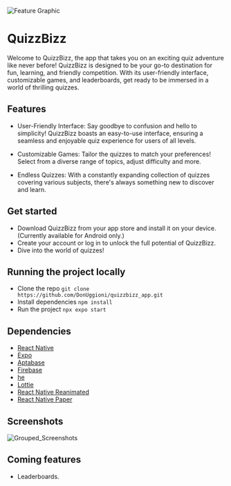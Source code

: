 ![Feature Graphic](https://github.com/DonUggioni/quizzbizz_app/assets/99286931/77960f54-75e8-4239-b1bd-b67776f3e37f)

# QuizzBizz
Welcome to QuizzBizz, the app that takes you on an exciting quiz adventure like never before! QuizzBizz is designed to be your go-to destination for fun, learning, and friendly competition. With its user-friendly interface, customizable games, and leaderboards, get ready to be immersed in a world of thrilling quizzes.

## Features
- User-Friendly Interface: Say goodbye to confusion and hello to simplicity! QuizzBizz boasts an easy-to-use interface, ensuring a seamless and enjoyable quiz experience for users of all levels.

- Customizable Games: Tailor the quizzes to match your preferences! Select from a diverse range of topics, adjust difficulty and more.

- Endless Quizzes: With a constantly expanding collection of quizzes covering various subjects, there's always something new to discover and learn.

## Get started
- Download QuizzBizz from your app store and install it on your device. (Currently available for Android only.)
- Create your account or log in to unlock the full potential of QuizzBizz.
- Dive into the world of quizzes!

## Running the project locally
- Clone the repo `git clone https://github.com/DonUggioni/quizzbizz_app.git`
- Install dependencies `npm install`
- Run the project `npx expo start`

## Dependencies
- [React Native](https://reactnative.dev/)
- [Expo](https://docs.expo.dev/)
- [Aptabase](https://aptabase.com/)
- [Firebase](https://firebase.google.com/)
- [he](https://www.npmjs.com/package/he)
- [Lottie](https://lottiefiles.github.io/lottie-docs/)
- [React Native Reanimated](https://docs.swmansion.com/react-native-reanimated/)
- [React Native Paper](https://reactnativepaper.com/)

## Screenshots
![Grouped_Screenshots](https://github.com/DonUggioni/quizzbizz_app/assets/99286931/9d18d3ae-0ae4-46de-b2dc-91778b75dbe9)

## Coming features
- Leaderboards.
